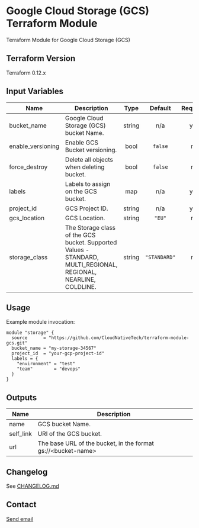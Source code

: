 # Google Cloud Storage (GCS) Terraform Module
Terraform Module for Google Cloud Storage (GCS)

## Terraform Version
Terraform 0.12.x

## Input Variables
| Name | Description | Type | Default | Required |
|------|-------------|:----:|:-----:|:-----:|
| bucket\_name | Google Cloud Storage \(GCS\) bucket Name. | string | n/a | yes |
| enable\_versioning | Enable GCS Bucket versioning. | bool | `false` | no |
| force\_destroy | Delete all objects when deleting bucket. | bool | `false` | no |
| labels | Labels to assign on the GCS bucket. | map | n/a | yes |
| project\_id | GCS Project ID. | string | n/a | yes |
| gcs_location | GCS Location. | string | `"EU"` | no |
| storage\_class | The Storage class of the GCS bucket. Supported Values - STANDARD, MULTI\_REGIONAL, REGIONAL, NEARLINE, COLDLINE. | string | `"STANDARD"` | no |

## Usage
Example module invocation:
```hcl
module "storage" {
  source      = "https://github.com/CloudNativeTech/terraform-module-gcs.git"
  bucket_name = "my-storage-34567"
  project_id  = "your-gcp-project-id"
  labels = {
    "environment" = "test"
    "team"        = "devops"
  }
}
```

## Outputs
| Name | Description |
|------|-------------|
| name | GCS bucket Name. |
| self_link | URI of the GCS bucket. |
| url | The base URL of the bucket, in the format gs://\<bucket-name\> |

## Changelog
See [CHANGELOG.md](CHANGELOG.md)

## Contact
[Send email](mailto:contact@cntek.io?subject=Regarding%20CloudNativeTech/terraform-module-gcs)
